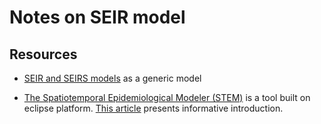 

# Notes on SEIR model


## Resources

* [SEIR and SEIRS models](https://institutefordiseasemodeling.github.io/Documentation/general/model-seir.html) as a generic model

* [The Spatiotemporal Epidemiological Modeler (STEM)](http://www.eclipse.org/stem/index.php) is a tool built on eclipse platform. [This article](https://globalbiodefense.com/2016/01/28/open-source-disease-modeling-a-tool-to-combat-the-next-pandemic) presents informative introduction.




